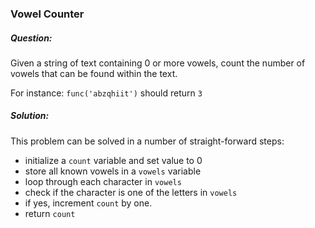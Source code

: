 ### Vowel Counter

##### Question:

Given a string of text containing 0 or more vowels, count the number of vowels that can be found within the text.

For instance: `func('abzqhiit')` should return `3`

##### Solution:

This problem can be solved in a number of straight-forward steps:

- initialize a `count` variable and set value to 0
- store all known vowels in a `vowels` variable
- loop through each character in `vowels`
- check if the character is one of the letters in `vowels`
- if yes, increment `count` by one.
- return `count`

